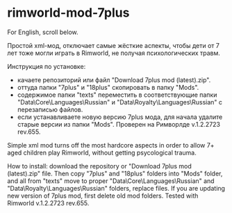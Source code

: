 # rimworld-mod-7plus

For English, scroll below.

Простой xml-мод, отключает самые жёсткие аспекты, чтобы дети от 7 лет тоже могли играть в Rimworld, не получая психологических травм.

Инструкция по установке: 

- качаете репозиторий или файл "Download 7plus mod (latest).zip".
- оттуда папки "7plus" и "18plus" скопировать в папку "Mods".
- содержимое папки "texts" переместить в соответствующие папки "Data\Core\Languages\Russian\" и "Data\Royalty\Languages\Russian\" с перезаписью файлов.
- если устанавливаете новую версию 7plus мода, для начала удалите старые версии из папки "Mods". Проверен на Римворлде v.1.2.2723 rev.655.

Simple xml mod turns off the most hardcore aspects in order to allow 7+ aged children play Rimworld, without getting psycological trauma.

How to install: download the repository or "Download 7plus mod (latest).zip" file. Then copy "7plus" and "18plus" folders into "Mods" folder, and all from "texts" move to proper "Data\Core\Languages\Russian\" and "Data\Royalty\Languages\Russian\" folders, replace files. If you are updating new version of 7plus mod, first delete old mod folders.
Tested with Rimworld v.1.2.2723 rev.655.
